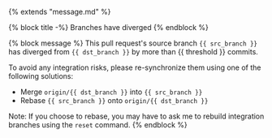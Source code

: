{% extends "message.md" %}

{% block title -%}
Branches have diverged
{% endblock %}

{% block message %}
This pull request's source branch `{{ src_branch }}` has diverged from
`{{ dst_branch }}` by more than {{ threshold }} commits.

To avoid any integration risks, please re-synchronize them using one of the
following solutions:

* Merge `origin/{{ dst_branch }}` into `{{ src_branch }}`
* Rebase `{{ src_branch }}` onto `origin/{{ dst_branch }}`

Note: If you choose to rebase, you may have to ask me to rebuild
integration branches using the `reset` command.
{% endblock %}
